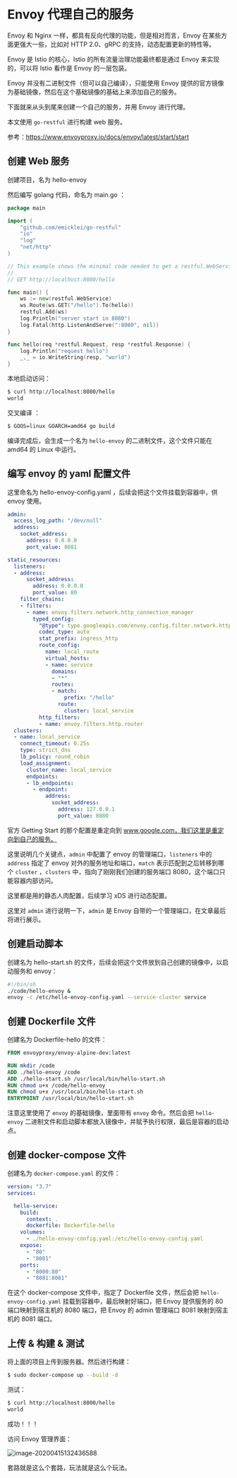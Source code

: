 # Envoy 代理自己的服务

Envoy 和 Nginx 一样，都具有反向代理的功能，但是相对而言，Envoy 在某些方面更强大一些，比如对 HTTP 2.0、gRPC 的支持，动态配置更新的特性等。

Envoy 是 Istio 的核心，Istio 的所有流量治理功能最终都是通过 Envoy 来实现的，可以将 Istio 看作是 Envoy 的一层包装。

Envoy 并没有二进制文件（但可以自己编译），只能使用 Envoy 提供的官方镜像为基础镜像，然后在这个基础镜像的基础上来添加自己的服务。

下面就来从头到尾来创建一个自己的服务，并用 Envoy 进行代理。

本文使用 `go-restful` 进行构建 web 服务。

参考：https://www.envoyproxy.io/docs/envoy/latest/start/start



## 创建 Web 服务

创建项目，名为 hello-envoy

然后编写 golang 代码，命名为 main.go ：

```go
package main

import (
	"github.com/emicklei/go-restful"
	"io"
	"log"
	"net/http"
)

// This example shows the minimal code needed to get a restful.WebService working.
//
// GET http://localhost:8080/hello

func main() {
	ws := new(restful.WebService)
	ws.Route(ws.GET("/hello").To(hello))
	restful.Add(ws)
	log.Println("server start in 8080")
	log.Fatal(http.ListenAndServe(":8080", nil))
}

func hello(req *restful.Request, resp *restful.Response) {
	log.Println("request hello")
	_,_ = io.WriteString(resp, "world")
}
```

本地启动访问：

```bash
$ curl http://localhost:8080/hello
world
```

交叉编译 ：

```bash
$ GOOS=linux GOARCH=amd64 go build
```

编译完成后，会生成一个名为 `hello-envoy` 的二进制文件，这个文件只能在 amd64 的 Linux 中运行。



## 编写 envoy 的 yaml 配置文件

这里命名为 hello-envoy-config.yaml ，后续会把这个文件挂载到容器中，供 envoy 使用。

```yaml
admin:
  access_log_path: "/dev/null"
  address:
    socket_address:
      address: 0.0.0.0
      port_value: 8081

static_resources:
  listeners:
  - address:
      socket_address:
        address: 0.0.0.0
        port_value: 80
    filter_chains:
    - filters:
      - name: envoy.filters.network.http_connection_manager
        typed_config:
          "@type": type.googleapis.com/envoy.config.filter.network.http_connection_manager.v2.HttpConnectionManager
          codec_type: auto
          stat_prefix: ingress_http
          route_config:
            name: local_route
            virtual_hosts:
            - name: service
              domains:
              - "*"
              routes:
              - match:
                  prefix: "/hello"
                route:
                  cluster: local_service
          http_filters:
          - name: envoy.filters.http.router
  clusters:
  - name: local_service
    connect_timeout: 0.25s
    type: strict_dns
    lb_policy: round_robin
    load_assignment:
      cluster_name: local_service
      endpoints:
      - lb_endpoints:
        - endpoint:
            address:
              socket_address:
                address: 127.0.0.1
                port_value: 8080
```

官方 Getting Start 的那个配置是重定向到 www.google.com，我们这里是重定向到自己的服务。

这里说明几个关键点，`admin` 中配置了 envoy 的管理端口，`listeners` 中的 `address` 指定了 envoy 对外的服务地址和端口，`match` 表示匹配到之后转移到哪个 `cluster` ，`clusters` 中，指向了刚刚我们创建的服务端口 8080，这个端口只能容器内部访问。

这里都是用的静态人肉配置，后续学习 xDS 进行动态配置。

这里对 `admin` 进行说明一下，`admin` 是 Envoy 自带的一个管理端口，在文章最后将进行展示。



## 创建启动脚本

创建名为 hello-start.sh 的文件，后续会把这个文件放到自己创建的镜像中，以启动服务和 envoy：

```sh
#!/bin/sh
./code/hello-envoy &
envoy -c /etc/hello-envoy-config.yaml --service-cluster service
```





## 创建 Dockerfile 文件

创建名为 Dockerfile-hello 的文件：

```dockerfile
FROM envoyproxy/envoy-alpine-dev:latest

RUN mkdir /code
ADD ./hello-envoy /code
ADD ./hello-start.sh /usr/local/bin/hello-start.sh
RUN chmod u+x /code/hello-envoy
RUN chmod u+x /usr/local/bin/hello-start.sh
ENTRYPOINT /usr/local/bin/hello-start.sh
```

注意这里使用了 `envoy` 的基础镜像，里面带有 `envoy` 命令。然后会把 `hello-envoy` 二进制文件和启动脚本都放入镜像中，并赋予执行权限，最后是容器的启动点。



## 创建 docker-compose 文件

创建名为 `docker-compose.yaml` 的文件：

```yaml
version: "3.7"
services:

  hello-service:
    build:
      context: .
      dockerfile: Dockerfile-hello
    volumes:
      - ./hello-envoy-config.yaml:/etc/hello-envoy-config.yaml
    expose:
      - "80"
      - "8081"
    ports:
      - "8000:80"
      - "8081:8081"
```

在这个 docker-compose 文件中，指定了 Dockerfile 文件，然后会把 `hello-envoy-config.yaml` 挂载到容器中，最后映射好端口，把 Envoy 提供服务的 80 端口映射到宿主机的 8080 端口，把 Envoy 的 admin 管理端口 8081 映射到宿主机的 8081 端口。



## 上传 & 构建 & 测试

将上面的项目上传到服务器。然后进行构建：

```bash
$ sudo docker-compose up --build -d
```

测试：

```bash
$ curl http://localhost:8000/hello
world
```

成功！！！

访问 Envoy 管理界面：

![image-20200415132436588](../../resource/image-20200415132436588.png)

套路就是这么个套路，玩法就是这么个玩法。
